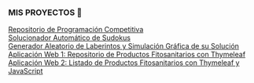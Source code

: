 ### MIS PROYECTOS 👋


[Repositorio de Programación Competitiva](https://github.com/SergioSalazarC/CompetitiveProgrammingCodes)</br> 
[Solucionador Automático de Sudokus](https://github.com/SergioSalazarC/SudokuSolver)</br> 
[Generador Aleatorio de Laberintos y Simulación Gráfica de su Solución](https://github.com/SergioSalazarC/Laberinto)</br> 
[Aplicación Web 1: Repositorio de Productos Fitosanitarios con Thymeleaf](https://github.com/SergioSalazarC/AplicacionWeb1)</br> 
[Aplicación Web 2: Listado de Productos Fitosanitarios con Thymeleaf y JavaScript](https://github.com/SergioSalazarC/AplicacionWeb2)</br> 
<!--
**SergioSalazarC/SergioSalazarC** is a ✨ _special_ ✨ repository because its `README.md` (this file) appears on your GitHub profile.

Here are some ideas to get you started:

- 🔭 I’m currently working on ...
- 🌱 I’m currently learning ...
- 👯 I’m looking to collaborate on ...
- 🤔 I’m looking for help with ...
- 💬 Ask me about ...
- 📫 How to reach me: ...
- 😄 Pronouns: ...
- ⚡ Fun fact: ...
-->
